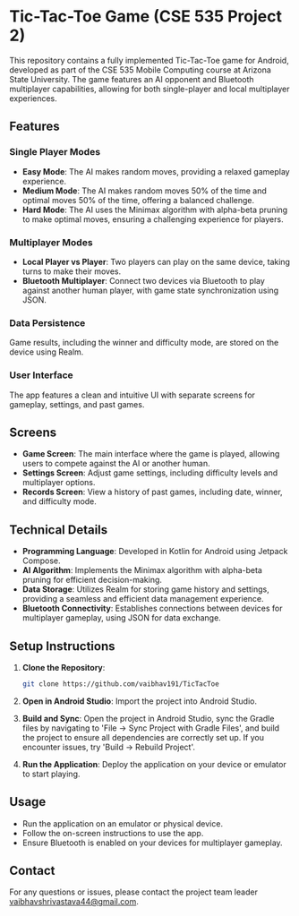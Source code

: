 # Tic-Tac-Toe Game (CSE 535 Project 2)

This repository contains a fully implemented Tic-Tac-Toe game for Android, developed as part of the CSE 535 Mobile Computing course at Arizona State University. The game features an AI opponent and Bluetooth multiplayer capabilities, allowing for both single-player and local multiplayer experiences.

## Features

### Single Player Modes
- **Easy Mode**: The AI makes random moves, providing a relaxed gameplay experience.
- **Medium Mode**: The AI makes random moves 50% of the time and optimal moves 50% of the time, offering a balanced challenge.
- **Hard Mode**: The AI uses the Minimax algorithm with alpha-beta pruning to make optimal moves, ensuring a challenging experience for players.

### Multiplayer Modes
- **Local Player vs Player**: Two players can play on the same device, taking turns to make their moves.
- **Bluetooth Multiplayer**: Connect two devices via Bluetooth to play against another human player, with game state synchronization using JSON.

### Data Persistence
Game results, including the winner and difficulty mode, are stored on the device using Realm.

### User Interface
The app features a clean and intuitive UI with separate screens for gameplay, settings, and past games.

## Screens

- **Game Screen**: The main interface where the game is played, allowing users to compete against the AI or another human.
- **Settings Screen**: Adjust game settings, including difficulty levels and multiplayer options.
- **Records Screen**: View a history of past games, including date, winner, and difficulty mode.

## Technical Details

- **Programming Language**: Developed in Kotlin for Android using Jetpack Compose.
- **AI Algorithm**: Implements the Minimax algorithm with alpha-beta pruning for efficient decision-making.
- **Data Storage**: Utilizes Realm for storing game history and settings, providing a seamless and efficient data management experience.
- **Bluetooth Connectivity**: Establishes connections between devices for multiplayer gameplay, using JSON for data exchange.

## Setup Instructions

1. **Clone the Repository**:
    ```sh
    git clone https://github.com/vaibhav191/TicTacToe
    ```

2. **Open in Android Studio**: Import the project into Android Studio.

3. **Build and Sync**: Open the project in Android Studio, sync the Gradle files by navigating to 'File -> Sync Project with Gradle Files', and build the project to ensure all dependencies are correctly set up. If you encounter issues, try 'Build -> Rebuild Project'.

4. **Run the Application**: Deploy the application on your device or emulator to start playing.

## Usage

- Run the application on an emulator or physical device.
- Follow the on-screen instructions to use the app.
- Ensure Bluetooth is enabled on your devices for multiplayer gameplay.

## Contact

For any questions or issues, please contact the project team leader [vaibhavshrivastava44@gmail.com](mailto:vaibhavshrivastava44@gmail.com).
